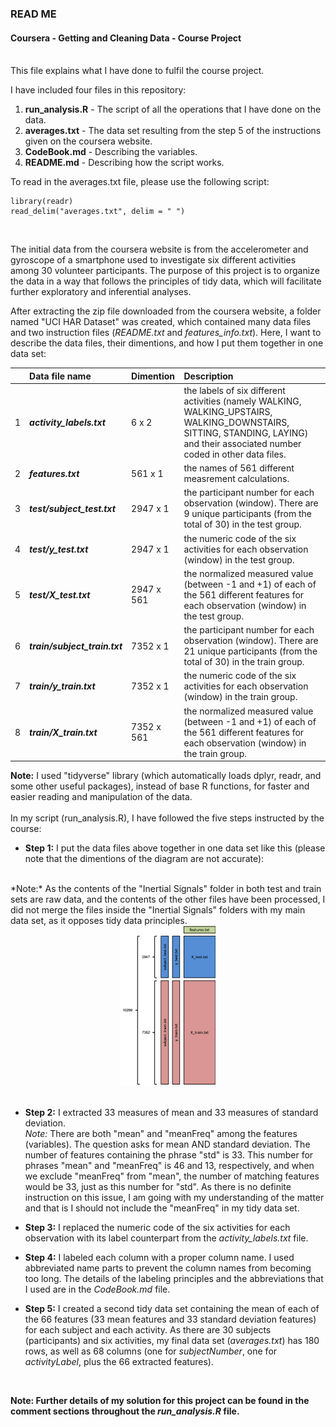 ### READ ME
#### Coursera - Getting and Cleaning Data - Course Project<br/><br/>

This file explains what I have done to fulfil the course project.<br/>

I have included four files in this repository:<br/>

1. **run_analysis.R** - The script of all the operations that I have done on the data.<br/>
2. **averages.txt** - The data set resulting from the step 5 of the instructions given on the coursera website.<br/>
3. **CodeBook.md** - Describing the variables.<br/>
4. **README.md** - Describing how the script works.<br/>


To read in the averages.txt file, please use the following script:

```{r}
library(readr)
read_delim("averages.txt", delim = " ")
```
<br/>

The initial data from the coursera website is from the accelerometer and gyroscope of a smartphone used to investigate six different activities among 30 volunteer participants. The purpose of this project is to organize the data in a way that follows the principles of tidy data, which will facilitate further exploratory and inferential analyses. <br/>

After extracting the zip file downloaded from the coursera website, a folder named "UCI HAR Dataset" was created, which contained many data files and two instruction files (*README.txt* and *features_info.txt*). Here, I want to describe the data files, their dimentions, and how I put them together in one data set: <br/>


| |Data file name |Dimention | Description |
|:- |:-- |:- |:-----------|
| 1 | ***activity_labels.txt*** | 6 x 2 | the labels of six different activities (namely WALKING, WALKING_UPSTAIRS, WALKING_DOWNSTAIRS, SITTING, STANDING, LAYING) and their associated number coded in other data files. |
| 2 | ***features.txt*** | 561 x 1 | the names of 561  different measrement calculations. |
| 3 | ***test/subject_test.txt*** | 2947 x 1 | the participant number for each observation (window). There are 9 unique participants (from the total of 30) in the test group. |
| 4 | ***test/y_test.txt*** | 2947 x 1 | the numeric code of the six activities for each observation (window) in the test group. |
| 5 | ***test/X_test.txt*** | 2947 x 561 | the normalized measured value (between -1 and +1) of each of the 561 different features for each observation (window) in the test group. |
| 6 | ***train/subject_train.txt*** | 7352 x 1 | the participant number for each observation (window). There are 21 unique participants (from the total of 30) in the train group. |
| 7 | ***train/y_train.txt*** | 7352 x 1 | the numeric code of the six activities for each observation (window) in the train group. |
| 8 | ***train/X_train.txt*** | 7352 x 561 | the normalized measured value (between -1 and +1) of each of the 561 different features for each observation (window) in the train group. |


**Note:** I used "tidyverse" library (which automatically loads dplyr, readr, and some other useful packages), instead of base R functions, for faster and easier reading and manipulation of the data. <br/>
<br/>
In my script (run_analysis.R), I have followed the five steps instructed by the course: <br/>

* **Step 1:** I put the data files above together in one data set like this (please note that the dimentions of the diagram are not accurate):
<br/>
*Note:* As the contents of the "Inertial Signals" folder in both test and train sets are raw data, and the contents of the other files have been processed, I did not merge the files inside the "Inertial Signals" folders with my main data set, as it opposes tidy data principles.

<br/>

<center> <img src="diagram.png" alt="diagram" width=30% height=30%> </center>

<br/>

* **Step 2:** I extracted 33 measures of mean and 33 measures of standard deviation. <br/>
*Note:* There are both "mean" and "meanFreq" among the features (variables). The question asks for mean AND standard deviation. The number of features containing the phrase "std" is 33. This number for phrases "mean" and "meanFreq" is 46 and 13, respectively, and when we exclude "meanFreq" from "mean", the number of matching features would be 33, just as this number for "std". As there is no definite instruction on this issue, I am going with my understanding of the matter and that is I should not include the "meanFreq" in my tidy data set. 

* **Step 3:** I replaced the numeric code of the six activities for each observation with its label counterpart from the *activity_labels.txt* file.

* **Step 4:** I labeled each column with a proper column name. I used abbreviated name parts to prevent the column names from becoming too long. The details of the labeling principles and the abbreviations that I used are in the *CodeBook.md* file.

* **Step 5:** I created a second tidy data set containing the mean of each of the 66 features (33 mean features and 33 standard deviation features) for each subject and each activity. As there are 30 subjects (participants) and six activities, my final data set (*averages.txt*) has 180 rows, as well as 68 columns (one for *subjectNumber*, one for *activityLabel*, plus the 66 extracted features).
<br/>

**Note: Further details of my solution for this project can be found in the comment sections throughout the *run_analysis.R* file.**